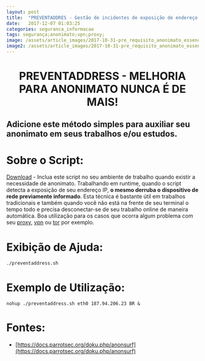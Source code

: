 ```yaml
---
layout: post
title:  "PREVENTADDRES - Gestão de incidentes de exposição de endereço!"
date:   2017-12-07 01:03:25
categories: seguranca_informacao
tags: segurança;anonimato;vpn;proxy;
image: /assets/article_images/2017-10-31-pre_requisito_anonimato_essencial/imagePostAnonimato.jpg
image2: /assets/article_images/2017-10-31-pre_requisito_anonimato_essencial/imagePostAnonimato2.jpg
---
```

#	<center>PREVENTADDRESS - MELHORIA PARA ANONIMATO NUNCA É DE MAIS!</center>
##	Adicione este método simples para auxiliar seu anonimato em seus trabalhos e/ou estudos.


# Sobre o Script:
[Download](https://github.com/jonathanscheibel/preventaddress/blob/master/preventaddress.sh) - Inclua este script no seu ambiente de trabalho quando existir a necessidade de anonimato. Trabalhando em runtime, quando o script detecta a exposição de seu endereço IP, **o mesmo derruba o dispositivo de rede previamente informado**. Esta técnica é bastante útil em trabalhos tradicionais e também quando você não está na frente de seu terminal o tempo todo e precisa desconectar-se de seu trabalho online de maneira automática. Boa utilização para os casos que ocorra algum problema com seu [proxy](https://pt.wikipedia.org/wiki/Proxy), [vpn](https://pt.wikipedia.org/wiki/Virtual_private_network) ou [tor](https://pt.wikipedia.org/wiki/Tor_(rede_de_anonimato)) por exemplo. 

# Exibição de Ajuda:
	./preventaddress.sh 

# Exemplo de Utilização:
	nohup ./preventaddress.sh eth0 187.94.206.23 BR & 
  
# Fontes:
-	[https://docs.parrotsec.org/doku.php/anonsurf](https://docs.parrotsec.org/doku.php/anonsurf)
